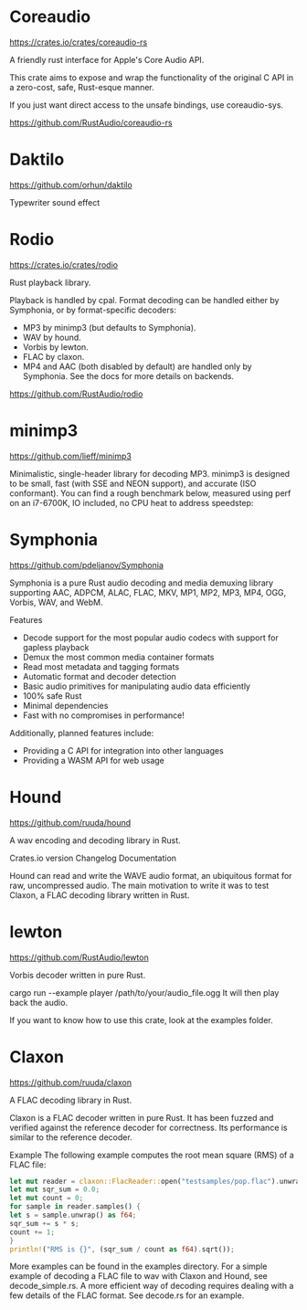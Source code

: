 # Coreaudio

https://crates.io/crates/coreaudio-rs


A friendly rust interface for Apple's Core Audio API.

This crate aims to expose and wrap the functionality of the original C API in a zero-cost, safe, Rust-esque manner.

If you just want direct access to the unsafe bindings, use coreaudio-sys.


https://github.com/RustAudio/coreaudio-rs


# Daktilo

https://github.com/orhun/daktilo

Typewriter sound effect




# Rodio

https://crates.io/crates/rodio

Rust playback library.

Playback is handled by cpal. Format decoding can be handled either by Symphonia, or by format-specific decoders:

- MP3 by minimp3 (but defaults to Symphonia).
- WAV by hound.
- Vorbis by lewton.
- FLAC by claxon.
- MP4 and AAC (both disabled by default) are handled only by Symphonia.
See the docs for more details on backends.


https://github.com/RustAudio/rodio




# minimp3

https://github.com/lieff/minimp3


Minimalistic, single-header library for decoding MP3. minimp3 is designed to be small, fast (with SSE and NEON support), and accurate (ISO conformant). You can find a rough benchmark below, measured using perf on an i7-6700K, IO included, no CPU heat to address speedstep:


# Symphonia

https://github.com/pdeljanov/Symphonia


Symphonia is a pure Rust audio decoding and media demuxing library supporting AAC, ADPCM, ALAC, FLAC, MKV, MP1, MP2, MP3, MP4, OGG, Vorbis, WAV, and WebM.

Features
- Decode support for the most popular audio codecs with support for gapless playback
- Demux the most common media container formats
- Read most metadata and tagging formats
- Automatic format and decoder detection
- Basic audio primitives for manipulating audio data efficiently
- 100% safe Rust
- Minimal dependencies
- Fast with no compromises in performance!


Additionally, planned features include:

- Providing a C API for integration into other languages
- Providing a WASM API for web usage



# Hound

https://github.com/ruuda/hound


A wav encoding and decoding library in Rust.

Crates.io version Changelog Documentation

Hound can read and write the WAVE audio format, an ubiquitous format for raw, uncompressed audio. The main motivation to write it was to test Claxon, a FLAC decoding library written in Rust.


# lewton

https://github.com/RustAudio/lewton


Vorbis decoder written in pure Rust.


cargo run --example player /path/to/your/audio_file.ogg
It will then play back the audio.

If you want to know how to use this crate, look at the examples folder.



# Claxon

https://github.com/ruuda/claxon


A FLAC decoding library in Rust.


Claxon is a FLAC decoder written in pure Rust. It has been fuzzed and verified against the reference decoder for correctness. Its performance is similar to the reference decoder.

Example
The following example computes the root mean square (RMS) of a FLAC file:

```rust
let mut reader = claxon::FlacReader::open("testsamples/pop.flac").unwrap();
let mut sqr_sum = 0.0;
let mut count = 0;
for sample in reader.samples() {
let s = sample.unwrap() as f64;
sqr_sum += s * s;
count += 1;
}
println!("RMS is {}", (sqr_sum / count as f64).sqrt());

```

More examples can be found in the examples directory. For a simple example of decoding a FLAC file to wav with Claxon and Hound, see decode_simple.rs. A more efficient way of decoding requires dealing with a few details of the FLAC format. See decode.rs for an example.